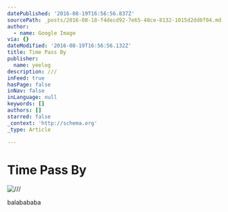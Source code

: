 ```yaml
---
datePublished: '2016-08-19T16:56:56.837Z'
sourcePath: _posts/2016-08-18-f4decd92-7e65-48ce-8132-1015d2dd8f04.md
author:
  - name: Google Image
via: {}
dateModified: '2016-08-19T16:56:56.132Z'
title: Time Pass By
publisher:
  name: yeelog
description: ///
inFeed: true
hasPage: false
inNav: false
inLanguage: null
keywords: []
authors: []
starred: false
_context: 'http://schema.org'
_type: Article

---
```

# Time Pass By
![///](https://the-grid-user-content.s3-us-west-2.amazonaws.com/aa8d4137-c197-4667-a2ee-e13230037921.jpg)

balabababa